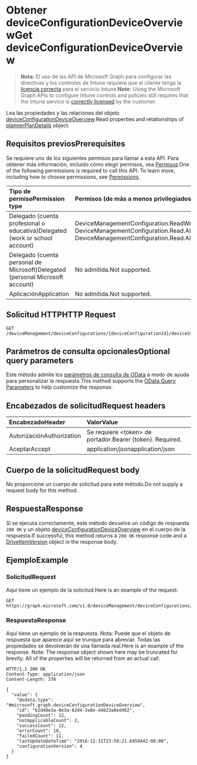# <a name="get-deviceconfigurationdeviceoverview"></a><span data-ttu-id="6b477-101">Obtener deviceConfigurationDeviceOverview</span><span class="sxs-lookup"><span data-stu-id="6b477-101">Get deviceConfigurationDeviceOverview</span></span>

> <span data-ttu-id="6b477-102">**Nota:** El uso de las API de Microsoft Graph para configurar las directivas y los controles de Intune requiere que el cliente tenga la [licencia correcta](https://go.microsoft.com/fwlink/?linkid=839381) para el servicio Intune.</span><span class="sxs-lookup"><span data-stu-id="6b477-102">**Note:** Using the Microsoft Graph APIs to configure Intune controls and policies still requires that the Intune service is [correctly licensed](https://go.microsoft.com/fwlink/?linkid=839381) by the customer.</span></span>

<span data-ttu-id="6b477-103">Lea las propiedades y las relaciones del objeto [deviceConfigurationDeviceOverview](../resources/intune_deviceconfig_deviceconfigurationdeviceoverview.md).</span><span class="sxs-lookup"><span data-stu-id="6b477-103">Read properties and relationships of [plannerPlanDetails](../resources/intune_deviceconfig_deviceconfigurationdeviceoverview.md) object.</span></span>
## <a name="prerequisites"></a><span data-ttu-id="6b477-104">Requisitos previos</span><span class="sxs-lookup"><span data-stu-id="6b477-104">Prerequisites</span></span>
<span data-ttu-id="6b477-p101">Se requiere uno de los siguientes permisos para llamar a esta API. Para obtener más información, incluido cómo elegir permisos, vea [Permisos](../../../concepts/permissions_reference.md).</span><span class="sxs-lookup"><span data-stu-id="6b477-p101">One of the following permissions is required to call this API. To learn more, including how to choose permissions, see [Permissions](../../../concepts/permissions_reference.md).</span></span>

|<span data-ttu-id="6b477-107">Tipo de permiso</span><span class="sxs-lookup"><span data-stu-id="6b477-107">Permission type</span></span>|<span data-ttu-id="6b477-108">Permisos (de más a menos privilegiados)</span><span class="sxs-lookup"><span data-stu-id="6b477-108">Permissions (from least to most privileged)</span></span>|
|:---|:---|
|<span data-ttu-id="6b477-109">Delegado (cuenta profesional o educativa)</span><span class="sxs-lookup"><span data-stu-id="6b477-109">Delegated (work or school account)</span></span>|<span data-ttu-id="6b477-110">DeviceManagementConfiguration.ReadWrite.All, DeviceManagementConfiguration.Read.All</span><span class="sxs-lookup"><span data-stu-id="6b477-110">DeviceManagementConfiguration.ReadWrite.All, DeviceManagementConfiguration.Read.All</span></span>|
|<span data-ttu-id="6b477-111">Delegado (cuenta personal de Microsoft)</span><span class="sxs-lookup"><span data-stu-id="6b477-111">Delegated (personal Microsoft account)</span></span>|<span data-ttu-id="6b477-112">No admitida.</span><span class="sxs-lookup"><span data-stu-id="6b477-112">Not supported.</span></span>|
|<span data-ttu-id="6b477-113">Aplicación</span><span class="sxs-lookup"><span data-stu-id="6b477-113">Application</span></span>|<span data-ttu-id="6b477-114">No admitida.</span><span class="sxs-lookup"><span data-stu-id="6b477-114">Not supported.</span></span>|

## <a name="http-request"></a><span data-ttu-id="6b477-115">Solicitud HTTP</span><span class="sxs-lookup"><span data-stu-id="6b477-115">HTTP Request</span></span>
<!-- {
  "blockType": "ignored"
}
-->
``` http
GET /deviceManagement/deviceConfigurations/{deviceConfigurationId}/deviceStatusOverview
```

## <a name="optional-query-parameters"></a><span data-ttu-id="6b477-116">Parámetros de consulta opcionales</span><span class="sxs-lookup"><span data-stu-id="6b477-116">Optional query parameters</span></span>
<span data-ttu-id="6b477-117">Este método admite los [parámetros de consulta de OData](https://developer.microsoft.com/es-ES/graph/docs/overview/query_parameters) a modo de ayuda para personalizar la respuesta.</span><span class="sxs-lookup"><span data-stu-id="6b477-117">This method supports the [OData Query Parameters](https://developer.microsoft.com/es-ES/graph/docs/overview/query_parameters) to help customize the response.</span></span>
## <a name="request-headers"></a><span data-ttu-id="6b477-118">Encabezados de solicitud</span><span class="sxs-lookup"><span data-stu-id="6b477-118">Request headers</span></span>
|<span data-ttu-id="6b477-119">Encabezado</span><span class="sxs-lookup"><span data-stu-id="6b477-119">Header</span></span>|<span data-ttu-id="6b477-120">Valor</span><span class="sxs-lookup"><span data-stu-id="6b477-120">Value</span></span>|
|:---|:---|
|<span data-ttu-id="6b477-121">Autorización</span><span class="sxs-lookup"><span data-stu-id="6b477-121">Authorization</span></span>|<span data-ttu-id="6b477-122">Se requiere &lt;token&gt; de portador.</span><span class="sxs-lookup"><span data-stu-id="6b477-122">Bearer {token}. Required.</span></span>|
|<span data-ttu-id="6b477-123">Aceptar</span><span class="sxs-lookup"><span data-stu-id="6b477-123">Accept</span></span>|<span data-ttu-id="6b477-124">application/json</span><span class="sxs-lookup"><span data-stu-id="6b477-124">application/json</span></span>|

## <a name="request-body"></a><span data-ttu-id="6b477-125">Cuerpo de la solicitud</span><span class="sxs-lookup"><span data-stu-id="6b477-125">Request body</span></span>
<span data-ttu-id="6b477-126">No proporcione un cuerpo de solicitud para este método.</span><span class="sxs-lookup"><span data-stu-id="6b477-126">Do not supply a request body for this method.</span></span>

## <a name="response"></a><span data-ttu-id="6b477-127">Respuesta</span><span class="sxs-lookup"><span data-stu-id="6b477-127">Response</span></span>
<span data-ttu-id="6b477-128">Si se ejecuta correctamente, este método devuelve un código de respuesta `200 OK` y un objeto [deviceConfigurationDeviceOverview](../resources/intune_deviceconfig_deviceconfigurationdeviceoverview.md) en el cuerpo de la respuesta.</span><span class="sxs-lookup"><span data-stu-id="6b477-128">If successful, this method returns a `200 OK` response code and a [DriveItemVersion](../resources/intune_deviceconfig_deviceconfigurationdeviceoverview.md) object in the response body.</span></span>

## <a name="example"></a><span data-ttu-id="6b477-129">Ejemplo</span><span class="sxs-lookup"><span data-stu-id="6b477-129">Example</span></span>
### <a name="request"></a><span data-ttu-id="6b477-130">Solicitud</span><span class="sxs-lookup"><span data-stu-id="6b477-130">Request</span></span>
<span data-ttu-id="6b477-131">Aquí tiene un ejemplo de la solicitud.</span><span class="sxs-lookup"><span data-stu-id="6b477-131">Here is an example of the request.</span></span>
``` http
GET https://graph.microsoft.com/v1.0/deviceManagement/deviceConfigurations/{deviceConfigurationId}/deviceStatusOverview
```

### <a name="response"></a><span data-ttu-id="6b477-132">Respuesta</span><span class="sxs-lookup"><span data-stu-id="6b477-132">Response</span></span>
<span data-ttu-id="6b477-p102">Aquí tiene un ejemplo de la respuesta. Nota: Puede que el objeto de respuesta que aparece aquí se trunque para abreviar. Todas las propiedades se devolverán de una llamada real.</span><span class="sxs-lookup"><span data-stu-id="6b477-p102">Here is an example of the response. Note: The response object shown here may be truncated for brevity. All of the properties will be returned from an actual call.</span></span>
``` http
HTTP/1.1 200 OK
Content-Type: application/json
Content-Length: 370

{
  "value": {
    "@odata.type": "#microsoft.graph.deviceConfigurationDeviceOverview",
    "id": "62d48e3a-8e3a-62d4-3a8e-d4623a8ed462",
    "pendingCount": 12,
    "notApplicableCount": 2,
    "successCount": 12,
    "errorCount": 10,
    "failedCount": 11,
    "lastUpdateDateTime": "2016-12-31T23:58:21.6459442-08:00",
    "configurationVersion": 4
  }
}
```



